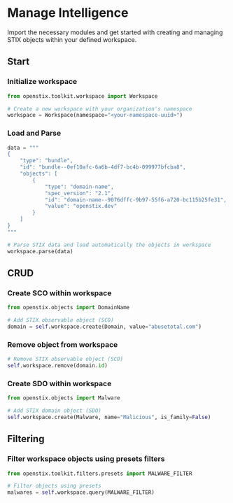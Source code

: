 # Manage Intelligence

Import the necessary modules and get started with creating and managing STIX objects within your defined workspace.

## Start

### Initialize workspace
```python
from openstix.toolkit.workspace import Workspace

# Create a new workspace with your organization's namespace
workspace = Workspace(namespace="<your-namespace-uuid>")
```

### Load and Parse
```python
data = """
{
    "type": "bundle",
    "id": "bundle--0ef10afc-6a6b-4df7-bc4b-099977bfcba8",
    "objects": [
        {
            "type": "domain-name",
            "spec_version": "2.1",
            "id": "domain-name--9076dffc-9b97-55f6-a720-bc115b25fe31",
            "value": "openstix.dev"
        }
    ]
}
"""

# Parse STIX data and load automatically the objects in workspace
workspace.parse(data)
```

## CRUD

### Create SCO within workspace
```python
from openstix.objects import DomainName

# Add STIX observable object (SCO)
domain = self.workspace.create(Domain, value="abusetotal.com")
```

### Remove object from workspace
```python
# Remove STIX observable object (SCO)
self.workspace.remove(domain.id)
```

### Create SDO within workspace
```python
from openstix.objects import Malware

# Add STIX domain object (SDO)
self.workspace.create(Malware, name="Malicious", is_family=False)
```

## Filtering

### Filter workspace objects using presets filters
```python
from openstix.toolkit.filters.presets import MALWARE_FILTER

# Filter objects using presets
malwares = self.workspace.query(MALWARE_FILTER)
```